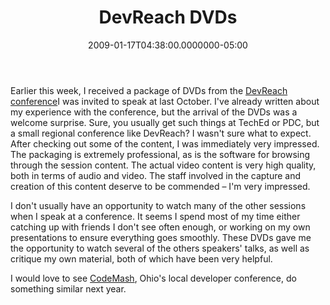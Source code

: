 ﻿---
title: DevReach DVDs
date: "2009-01-17T04:38:00.0000000-05:00"
description: Earlier this week, I received a package of DVDs from the DevReach conference I was invited to speak at last October. I've already written about my experience with the conference, but the arrival of the DVDs was a welcome surprise.
featuredImage: img/devreach-dvds-featured.png
---

Earlier this week, I received a package of DVDs from the [DevReach conference](http://devreach.com/)I was invited to speak at last October. I've already written about my experience with the conference, but the arrival of the DVDs was a welcome surprise. Sure, you usually get such things at TechEd or PDC, but a small regional conference like DevReach? I wasn't sure what to expect. After checking out some of the content, I was immediately very impressed. The packaging is extremely professional, as is the software for browsing through the session content. The actual video content is very high quality, both in terms of audio and video. The staff involved in the capture and creation of this content deserve to be commended – I'm very impressed.

I don't usually have an opportunity to watch many of the other sessions when I speak at a conference. It seems I spend most of my time either catching up with friends I don't see often enough, or working on my own presentations to ensure everything goes smoothly. These DVDs gave me the opportunity to watch several of the others speakers' talks, as well as critique my own material, both of which have been very helpful.

I would love to see [CodeMash](http://codemash.org/), Ohio's local developer conference, do something similar next year.


